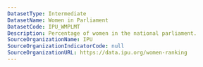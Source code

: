 ```yaml
---
DatasetType: Intermediate
DatasetName: Women in Parliament
DatasetCode: IPU_WMPLMT
Description: Percentage of women in the national parliament.
SourceOrganizationName: IPU
SourceOrganizationIndicatorCode: null
SourceOrganizationURL: https://data.ipu.org/women-ranking
---
```


